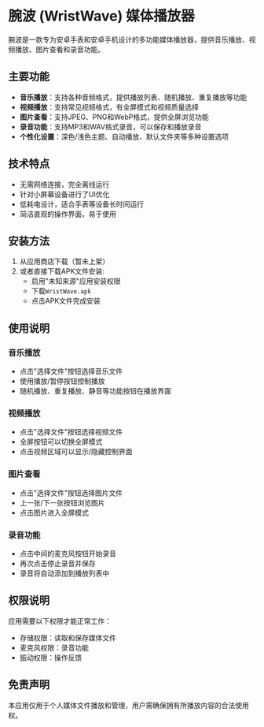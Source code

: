 # 腕波 (WristWave) 媒体播放器

腕波是一款专为安卓手表和安卓手机设计的多功能媒体播放器，提供音乐播放、视频播放、图片查看和录音功能。

## 主要功能

- **音乐播放**：支持各种音频格式，提供播放列表、随机播放、重复播放等功能
- **视频播放**：支持常见视频格式，有全屏模式和视频质量选择
- **图片查看**：支持JPEG、PNG和WebP格式，提供全屏浏览功能
- **录音功能**：支持MP3和WAV格式录音，可以保存和播放录音
- **个性化设置**：深色/浅色主题、自动播放、默认文件夹等多种设置选项

## 技术特点

- 无需网络连接，完全离线运行
- 针对小屏幕设备进行了UI优化
- 低耗电设计，适合手表等设备长时间运行
- 简洁直观的操作界面，易于使用

## 安装方法

1. 从应用商店下载（暂未上架）
2. 或者直接下载APK文件安装:
   - 启用"未知来源"应用安装权限
   - 下载`WristWave.apk`
   - 点击APK文件完成安装

## 使用说明

### 音乐播放
- 点击"选择文件"按钮选择音乐文件
- 使用播放/暂停按钮控制播放
- 随机播放、重复播放、静音等功能按钮在播放界面

### 视频播放
- 点击"选择文件"按钮选择视频文件
- 全屏按钮可以切换全屏模式
- 点击视频区域可以显示/隐藏控制界面

### 图片查看
- 点击"选择文件"按钮选择图片文件
- 上一张/下一张按钮浏览图片
- 点击图片进入全屏模式

### 录音功能
- 点击中间的麦克风按钮开始录音
- 再次点击停止录音并保存
- 录音将自动添加到播放列表中

## 权限说明

应用需要以下权限才能正常工作：
- 存储权限：读取和保存媒体文件
- 麦克风权限：录音功能
- 振动权限：操作反馈

## 免责声明

本应用仅用于个人媒体文件播放和管理，用户需确保拥有所播放内容的合法使用权。